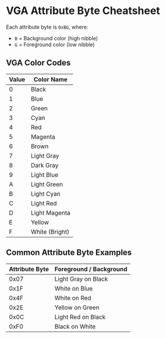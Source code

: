 # VGA Attribute Byte Cheatsheet

Each attribute byte is `0xBG`, where:
- `B` = Background color (high nibble)
- `G` = Foreground color (low nibble)

## VGA Color Codes

| Value | Color Name       |
|-------|------------------|
| 0     | Black            |
| 1     | Blue             |
| 2     | Green            |
| 3     | Cyan             |
| 4     | Red              |
| 5     | Magenta          |
| 6     | Brown            |
| 7     | Light Gray       |
| 8     | Dark Gray        |
| 9     | Light Blue       |
| A     | Light Green      |
| B     | Light Cyan       |
| C     | Light Red        |
| D     | Light Magenta    |
| E     | Yellow           |
| F     | White (Bright)   |

## Common Attribute Byte Examples

| Attribute Byte | Foreground / Background |
|----------------|--------------------------|
| 0x07           | Light Gray on Black      |
| 0x1F           | White on Blue            |
| 0x4F           | White on Red             |
| 0x2E           | Yellow on Green          |
| 0x0C           | Light Red on Black       |
| 0xF0           | Black on White           |

